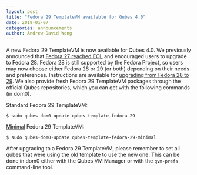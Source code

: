 ```yaml
---
layout: post
title: "Fedora 29 TemplateVM available for Qubes 4.0"
date: 2019-01-07
categories: announcements
author: Andrew David Wong
---
```


A new Fedora 29 TemplateVM is now available for Qubes 4.0.  We
previously announced that [Fedora 27 reached EOL] and encouraged users
to upgrade to Fedora 28. Fedora 28 is still supported by the Fedora
Project, so users may now choose either Fedora 28 or 29 (or both)
depending on their needs and preferences.  Instructions are available
for [upgrading from Fedora 28 to 29].  We also provide fresh Fedora 29
TemplateVM packages through the official Qubes repositories, which you
can get with the following commands (in dom0).

Standard Fedora 29 TemplateVM:

    $ sudo qubes-dom0-update qubes-template-fedora-29

[Minimal] Fedora 29 TemplateVM:

    $ sudo qubes-dom0-update qubes-template-fedora-29-minimal

After upgrading to a Fedora 29 TemplateVM, please remember to set all
qubes that were using the old template to use the new one. This can be
done in dom0 either with the Qubes VM Manager or with the `qvm-prefs`
command-line tool.


[Fedora 27 reached EOL]: /news/2018/11/30/fedora-27-eol/
[upgrading from Fedora 28 to 29]: /doc/template/fedora/upgrade-28-to-29/
[Minimal]: /doc/templates/fedora-minimal/
